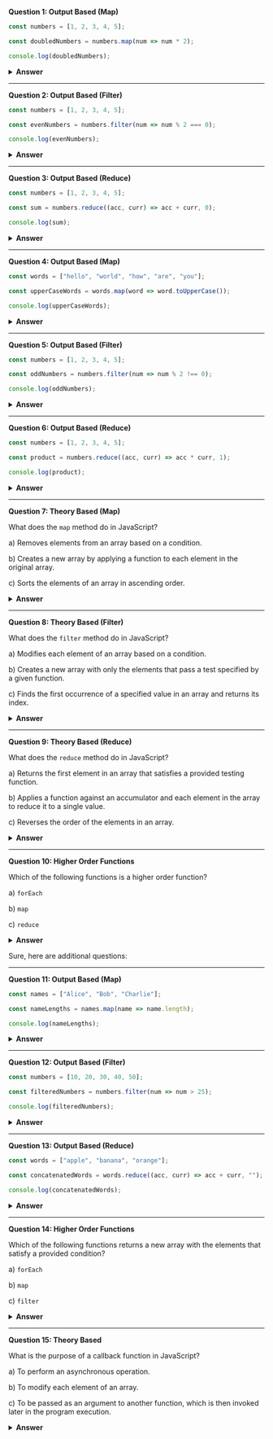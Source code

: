 **Question 1: Output Based (Map)**

```javascript
const numbers = [1, 2, 3, 4, 5];

const doubledNumbers = numbers.map(num => num * 2);

console.log(doubledNumbers);
```

<details>
<summary><b>Answer</b></summary>
<p>

#### Output: [2, 4, 6, 8, 10]

</p>
</details>

---

**Question 2: Output Based (Filter)**

```javascript
const numbers = [1, 2, 3, 4, 5];

const evenNumbers = numbers.filter(num => num % 2 === 0);

console.log(evenNumbers);
```

<details>
<summary><b>Answer</b></summary>
<p>

#### Output: [2, 4]

</p>
</details>

---

**Question 3: Output Based (Reduce)**

```javascript
const numbers = [1, 2, 3, 4, 5];

const sum = numbers.reduce((acc, curr) => acc + curr, 0);

console.log(sum);
```

<details>
<summary><b>Answer</b></summary>
<p>

#### Output: 15

</p>
</details>

---

**Question 4: Output Based (Map)**

```javascript
const words = ["hello", "world", "how", "are", "you"];

const upperCaseWords = words.map(word => word.toUpperCase());

console.log(upperCaseWords);
```

<details>
<summary><b>Answer</b></summary>
<p>

#### Output: ["HELLO", "WORLD", "HOW", "ARE", "YOU"]

</p>
</details>

---

**Question 5: Output Based (Filter)**

```javascript
const numbers = [1, 2, 3, 4, 5];

const oddNumbers = numbers.filter(num => num % 2 !== 0);

console.log(oddNumbers);
```

<details>
<summary><b>Answer</b></summary>
<p>

#### Output: [1, 3, 5]

</p>
</details>

---

**Question 6: Output Based (Reduce)**

```javascript
const numbers = [1, 2, 3, 4, 5];

const product = numbers.reduce((acc, curr) => acc * curr, 1);

console.log(product);
```

<details>
<summary><b>Answer</b></summary>
<p>

#### Output: 120

</p>
</details>

---

**Question 7: Theory Based (Map)**

What does the `map` method do in JavaScript?

a) Removes elements from an array based on a condition.

b) Creates a new array by applying a function to each element in the original array.

c) Sorts the elements of an array in ascending order.

<details>
<summary><b>Answer</b></summary>
<p>

#### Answer: b) Creates a new array by applying a function to each element in the original array.

</p>
</details>

---

**Question 8: Theory Based (Filter)**

What does the `filter` method do in JavaScript?

a) Modifies each element of an array based on a condition.

b) Creates a new array with only the elements that pass a test specified by a given function.

c) Finds the first occurrence of a specified value in an array and returns its index.

<details>
<summary><b>Answer</b></summary>
<p>

#### Answer: b) Creates a new array with only the elements that pass a test specified by a given function.

</p>
</details>

---

**Question 9: Theory Based (Reduce)**

What does the `reduce` method do in JavaScript?

a) Returns the first element in an array that satisfies a provided testing function.

b) Applies a function against an accumulator and each element in the array to reduce it to a single value.

c) Reverses the order of the elements in an array.

<details>
<summary><b>Answer</b></summary>
<p>

#### Answer: b) Applies a function against an accumulator and each element in the array to reduce it to a single value.

</p>
</details>

---

**Question 10: Higher Order Functions**

Which of the following functions is a higher order function?

a) `forEach`

b) `map`

c) `reduce`

<details>
<summary><b>Answer</b></summary>
<p>

#### Answer: All of the above (forEach, map, and reduce) are higher order functions.

</p>
</details>

Sure, here are additional questions:

---

**Question 11: Output Based (Map)**

```javascript
const names = ["Alice", "Bob", "Charlie"];

const nameLengths = names.map(name => name.length);

console.log(nameLengths);
```

<details>
<summary><b>Answer</b></summary>
<p>

#### Output: [5, 3, 7]

</p>
</details>

---

**Question 12: Output Based (Filter)**

```javascript
const numbers = [10, 20, 30, 40, 50];

const filteredNumbers = numbers.filter(num => num > 25);

console.log(filteredNumbers);
```

<details>
<summary><b>Answer</b></summary>
<p>

#### Output: [30, 40, 50]

</p>
</details>

---

**Question 13: Output Based (Reduce)**

```javascript
const words = ["apple", "banana", "orange"];

const concatenatedWords = words.reduce((acc, curr) => acc + curr, "");

console.log(concatenatedWords);
```

<details>
<summary><b>Answer</b></summary>
<p>

#### Output: "applebananaorange"

</p>
</details>

---

**Question 14: Higher Order Functions**

Which of the following functions returns a new array with the elements that satisfy a provided condition?

a) `forEach`

b) `map`

c) `filter`

<details>
<summary><b>Answer</b></summary>
<p>

#### Answer: c) `filter`

</p>
</details>

---

**Question 15: Theory Based**

What is the purpose of a callback function in JavaScript?

a) To perform an asynchronous operation.

b) To modify each element of an array.

c) To be passed as an argument to another function, which is then invoked later in the program execution.

<details>
<summary><b>Answer</b></summary>
<p>

#### Answer: c) To be passed as an argument to another function, which is then invoked later in the program execution.

</p>
</details>
